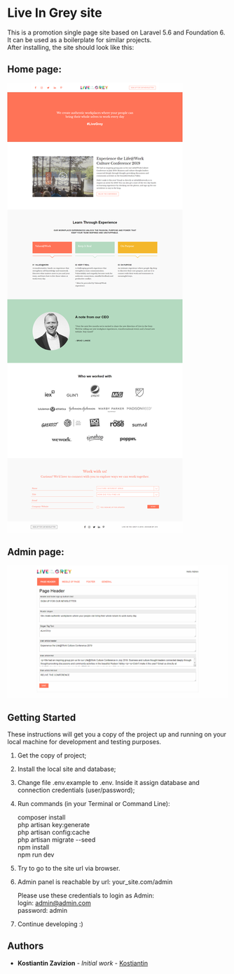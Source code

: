 # Live In Grey site

This is a promotion single page site based on Laravel 5.6 and Foundation 6. It can be used as a boilerplate for similar projects.  
After installing, the site should look like this:  
## Home page:  
  ![home page](https://github.com/Kostiantin/liveingrey/blob/master/public/img/screenshots/LiveInTheGrey_1.png)  
## Admin page:
  ![admin page](https://github.com/Kostiantin/liveingrey/blob/master/public/img/screenshots/LiveInTheGrey_2.png)  

## Getting Started

These instructions will get you a copy of the project up and running on your local machine for development and testing purposes.

1) Get the copy of project;

2) Install the local site and database;

3) Change file .env.example to .env. Inside it assign database and connection credentials (user/password);

4) Run commands (in your Terminal or Command Line):  
     
     composer install  
     php artisan key:generate  
     php artisan config:cache  
     php artisan migrate --seed  
     npm install  
     npm run dev  
     
5) Try to go to the site url via browser.  

6) Admin panel is reachable by url: your_site.com/admin  

   Please use these credentials to login as Admin:  
     login: admin@admin.com  
     password: admin  
  
7) Continue developing :)
   
## Authors

* **Kostiantin Zavizion** - *Initial work* - [Kostiantin](https://github.com/Kostiantin)
